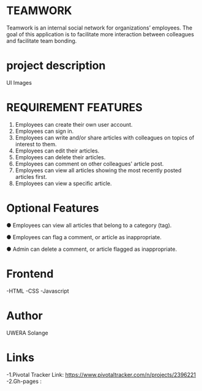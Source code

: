 # TEAMWORK

Teamwork is an ​internal social network for organizations’ employees. The goal of this application is to facilitate more interaction between colleagues and facilitate team bonding. 

# project description
UI Images


# REQUIREMENT FEATURES

1. Employees can create their own user account.
2. Employees can sign in. 
3. Employees can write and/or share articles with colleagues on topics of interest to them.  
4. Employees can edit their articles.  
5. Employees can delete their articles. 
6. Employees can comment on other colleagues' article post.  
7. Employees can view all articles showing the most recently posted articles first. 
8. Employees can view a specific article. 

 # Optional Features
 
● Employees can view all articles that belong to a category (tag).

● Employees can flag a comment, or article as inappropriate.  

● Admin can delete a comment, or article flagged as inappropriate. 

 # Frontend
-HTML
-CSS 
-Javascript

# Author
UWERA Solange

# Links
-1.Pivotal Tracker  Link: https://www.pivotaltracker.com/n/projects/2396221
-2.Gh-pages :

